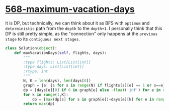 # [568-maximum-vacation-days](https://leetcode.com/problems/maximum-vacation-days/)

It is DP, but technically, we can think about it as BFS with `optimum` and `deterministic` path from the `depth` to the `depth+1`. I personally think that this DP is still pretty simple, as the "connection" only happens at the `previous stage` to its `contiguous next stages`.    

```python
class Solution(object):
    def maxVacationDays(self, flights, days):
        """
        :type flights: List[List[int]]
        :type days: List[List[int]]
        :rtype: int
        """
        N, K = len(days), len(days[0])
        graph = {e: {s for s in range(N) if flights[s][e] == 1 or s==e} for e in range(N)}
        dp = [days[e][0] if 0 in graph[e] else -float('inf') for e in range(N)]
        for k in range(1,K):
            dp = [max(dp[s] for s in graph[e])+days[e][k] for e in range(N)]
        return max(dp)
```
